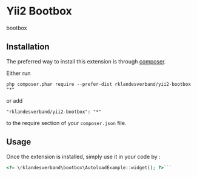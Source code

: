 Yii2 Bootbox
============
bootbox

Installation
------------

The preferred way to install this extension is through [composer](http://getcomposer.org/download/).

Either run

```
php composer.phar require --prefer-dist rklandesverband/yii2-bootbox "*"
```

or add

```
"rklandesverband/yii2-bootbox": "*"
```

to the require section of your `composer.json` file.


Usage
-----

Once the extension is installed, simply use it in your code by  :

```php
<?= \rklandesverband\bootbox\AutoloadExample::widget(); ?>```